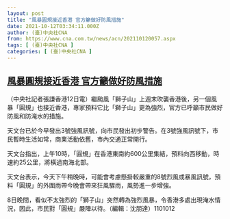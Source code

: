 ```yaml
---
layout: post
title: "風暴圓規接近香港 官方籲做好防風措施"
date: 2021-10-12T03:34:11.000Z
author: (臺)中央社CNA
from: https://www.cna.com.tw/news/acn/202110120057.aspx
tags: [ (臺)中央社CNA ]
categories: [ (臺)中央社CNA ]
---
```

<!--1634009651000-->
[風暴圓規接近香港 官方籲做好防風措施](https://www.cna.com.tw/news/acn/202110120057.aspx)
------

<div>
<div></div><div><p>（中央社記者張謙香港12日電）繼颱風「獅子山」上週末吹襲香港後，另一個風暴「圓規」也接近香港，專家預料它比「獅子山」更為強烈，官方已呼籲市民做好防風和防淹水的措施。</p><p>天文台已於今早發出3號強風訊號，向市民發出初步警告。在3號強風訊號下，市民暫時生活如常，商業活動依舊，市內交通正常開行。</p><p>天文台指出，上午10時，「圓規」在香港東南約600公里集結，預料向西移動，時速約25公里，將橫過南海北部。</p><p>天文台表示，今天下午稍晚時，可能會考慮懸掛較嚴重的8號烈風或暴風訊號，預料「圓規」的外圍雨帶今晚會帶來狂風驟雨，風勢進一步增強。</p><p>8日晚間，看似不太強烈的「獅子山」突然轉為強烈風暴，令香港多處出現淹水情況，因此，市民對「圓規」嚴陣以待。（編輯：沈朋達）1101012</p></div>
</div>
